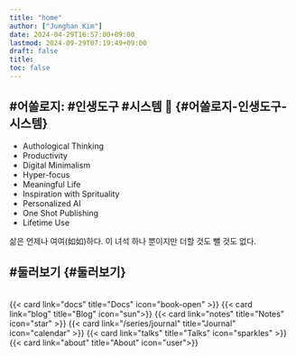```yaml
---
title: "home"
author: ["Junghan Kim"]
date: 2024-04-29T16:57:00+09:00
lastmod: 2024-09-29T07:19:49+09:00
draft: false
title:
toc: false
---
```


## #어쏠로지: #인생도구 #시스템  🦾 {#어쏠로지-인생도구-시스템}

-   Authological Thinking
-   Productivity
-   Digital Minimalism
-   Hyper-focus
-   Meaningful Life
-   Inspiration with Sprituality
-   Personalized AI
-   One Shot Publishing
-   Lifetime Use

삶은 언제나 여여(如如)하다. 이 녀석 하나 뿐이지만 더할 것도 뺄 것도 없다.


## #둘러보기 {#둘러보기}

<br>
{{< card link="docs" title="Docs" icon="book-open" >}}
{{< card link="blog" title="Blog" icon="sun">}}
{{< card link="notes" title="Notes" icon="star" >}}
{{< card link="/series/journal" title="Journal" icon="calendar" >}}
{{< card link="talks" title="Talks" icon="sparkles" >}}
{{< card link="about" title="About" icon="user">}}
